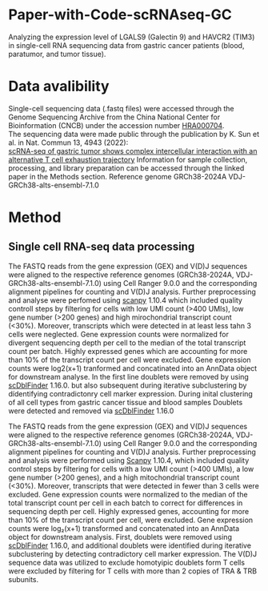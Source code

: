 # Paper-with-Code-scRNAseq-GC
Analyzing the expression level of LGALS9 (Galectin 9) and HAVCR2 (TIM3) in single-cell RNA sequencing data from gastric cancer patients (blood, paratumor, and tumor tissue).  
# Data avalibility
Single-cell sequencing data (.fastq files) were accessed through the Genome Sequencing Archive from the China National Center for Bioinformation (CNCB) under the accession number [HRA000704](https://ngdc.cncb.ac.cn/gsa-human/browse/HRA000704).  
The sequencing data were made public through the publication by K. Sun et al. in Nat. Commun 13, 4943 (2022):  
[scRNA-seq of gastric tumor shows complex intercellular interaction with an alternative T cell exhaustion trajectory]( https://doi.org/10.1038/s41467-022-32627-z) Information for sample collection, processing, and library preparation can be accessed through the linked paper in the Methods section.
Reference genome GRCh38-2024A
VDJ-GRCh38-alts-ensembl-7.1.0

# Method
## Single cell RNA-seq data processing
The FASTQ reads from the gene expression (GEX) and V(D)J sequences were aligned to the respective reference genomes (GRCh38-2024A, VDJ-GRCh38-alts-ensembl-7.1.0) using Cell Ranger 9.0.0 and the corresponding alignment pipelines for counting and V(D)J analysis. Further preprocessing and analyse were perfomed using [scanpy](https://doi.org/10.1186/s13059-017-1382-0) 1.10.4 which included quality controll steps by filtering for cells with low UMI count (>400 UMIs), low gene number (>200 genes) and high mirochondrial transcript count (<30%). Moreover, transcripts which were detected in at least  less tahn 3 cells were neglected. Gene expression counts were normalized for divergent sequencing depth per cell to the median of the total transcript count per batch. Highly expressed genes which are accounting for more than 10% of the transcript count per cell were excluded. Gene expression counts were log2(x+1) tranformed and concatinated into an AnnData object for downstream analyse. In the first line doublets were removed by using [scDblFinder](10.12688/f1000research.73600.2) 1.16.0.  but also subsequent during iterative subclustering by dídentifying contradictonry cell marker expression.   During inital clustering of all cell types from gastric cancer tissue and blood samples Doublets were detected and removed via [scDblFinder](10.12688/f1000research.73600.2) 1.16.0


The FASTQ reads from the gene expression (GEX) and V(D)J sequences were aligned to the respective reference genomes (GRCh38-2024A, VDJ-GRCh38-alts-ensembl-7.1.0) using Cell Ranger 9.0.0 and the corresponding alignment pipelines for counting and V(D)J analysis. Further preprocessing and analysis were performed using [Scanpy](https://doi.org/10.1186/s13059-017-1382-0) 1.10.4, which included quality control steps by filtering for cells with a low UMI count (>400 UMIs), a low gene number (>200 genes), and a high mitochondrial transcript count (<30%). Moreover, transcripts that were detected in fewer than 3 cells were excluded. Gene expression counts were normalized to the median of the total transcript count per cell in each batch to correct for differences in sequencing depth per cell. Highly expressed genes, accounting for more than 10% of the transcript count per cell, were excluded. Gene expression counts were log₂(x+1) transformed and concatenated into an AnnData object for downstream analysis. First, doublets were removed using [scDblFinder](10.12688/f1000research.73600.2) 1.16.0, and additional doublets were identified during iterative subclustering by detecting contradictory cell marker expression. The V(D)J sequence data was utilized to exclude homotyipic doublets form T cells were excluded by filtering for T cells with more than 2 copies of TRA & TRB subunits.  





